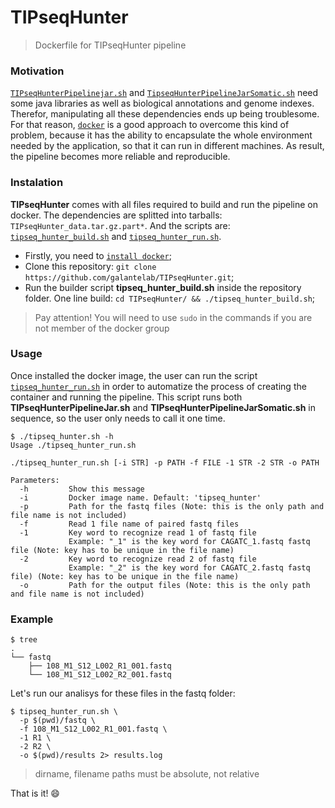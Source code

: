 # TIPseqHunter
> Dockerfile for TIPseqHunter pipeline

### Motivation
[`TIPseqHunterPipelinejar.sh`](https://github.com/galantelab/TIPseqHunter/blob/master/TIPseqHunterPipelineJar.sh) and [`TipseqHunterPipelineJarSomatic.sh`](https://github.com/galantelab/TIPseqHunter/blob/master/TIPseqHunterPipelineJarSomatic.sh) need some java libraries as well as biological annotations and genome indexes. Therefor, manipulating all these dependencies ends up being troublesome. For that reason, [`docker`](https://www.docker.com/) is a good approach to overcome this kind of problem, because it has the ability to encapsulate the whole environment needed by the application, so that it can run in different machines. As result, the pipeline becomes more reliable and reproducible.

### Instalation
**TIPseqHunter** comes with all files required to build and run the pipeline on docker. The dependencies are splitted into tarballs: `TIPseqHunter_data.tar.gz.part*`. And the scripts are: [`tipseq_hunter_build.sh`](https://github.com/galantelab/TIPseqHunter/blob/master/tipseq_hunter_build.sh) and [`tipseq_hunter_run.sh`](https://github.com/galantelab/TIPseqHunter/blob/master/tipseq_hunter_run.sh).

* Firstly, you need to [`install docker`](https://docs.docker.com/install/);
* Clone this repository: `git clone https://github.com/galantelab/TIPseqHunter.git`;
* Run the builder script **tipseq_hunter_build.sh** inside the repository folder. One line build: `cd TIPseqHunter/ && ./tipseq_hunter_build.sh`;

> Pay attention! You will need to use `sudo` in the commands if you are not member of the docker group

### Usage
Once installed the docker image, the user can run the script [`tipseq_hunter_run.sh`](https://github.com/galantelab/TIPseqHunter/blob/master/tipseq_hunter_run.sh) in order to automatize the process of creating the container and running the pipeline. This script runs both **TIPseqHunterPipelineJar.sh** and **TIPseqHunterPipelineJarSomatic.sh** in sequence, so the user only needs to call it one time.

```
$ ./tipseq_hunter.sh -h
Usage ./tipseq_hunter_run.sh

./tipseq_hunter_run.sh [-i STR] -p PATH -f FILE -1 STR -2 STR -o PATH

Parameters:
  -h         Show this message
  -i         Docker image name. Default: 'tipseq_hunter'
  -p         Path for the fastq files (Note: this is the only path and file name is not included)
  -f         Read 1 file name of paired fastq files
  -1         Key word to recognize read 1 of fastq file
             Example: "_1" is the key word for CAGATC_1.fastq fastq file (Note: key has to be unique in the file name)
  -2         Key word to recognize read 2 of fastq file
             Example: "_2" is the key word for CAGATC_2.fastq fastq file) (Note: key has to be unique in the file name)
  -o         Path for the output files (Note: this is the only path and file name is not included)

```
### Example
```
$ tree
.
└── fastq
    ├── 108_M1_S12_L002_R1_001.fastq
    └── 108_M1_S12_L002_R2_001.fastq

```
Let's run our analisys for these files in the fastq folder:
```
$ tipseq_hunter_run.sh \
  -p $(pwd)/fastq \
  -f 108_M1_S12_L002_R1_001.fastq \
  -1 R1 \
  -2 R2 \
  -o $(pwd)/results 2> results.log
```
> dirname, filename paths must be absolute, not relative

That is it! :smile:
